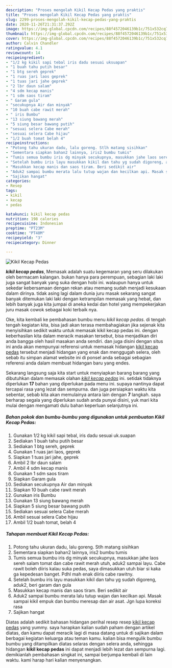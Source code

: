 ```yaml
---
description: "Proses mengolah Kikil Kecap Pedas yang praktis"
title: "Proses mengolah Kikil Kecap Pedas yang praktis"
slug: 2299-proses-mengolah-kikil-kecap-pedas-yang-praktis
date: 2020-11-26T21:31:37.292Z
image: https://img-global.cpcdn.com/recipes/88f4572046139b1c/751x532cq70/kikil-kecap-pedas-foto-resep-utama.jpg
thumbnail: https://img-global.cpcdn.com/recipes/88f4572046139b1c/751x532cq70/kikil-kecap-pedas-foto-resep-utama.jpg
cover: https://img-global.cpcdn.com/recipes/88f4572046139b1c/751x532cq70/kikil-kecap-pedas-foto-resep-utama.jpg
author: Calvin Chandler
ratingvalue: 4.1
reviewcount: 14
recipeingredient:
- "1/2 kg kikil sapi tebal iris dadu sesuai uksuapan"
- "1 buah tahu putih besar"
- "1 btg sereh geprek"
- "1 ruas jari laos geprek"
- "1 tuas jari jahe geprek"
- "2 lbr daun salam"
- "4 sdm kecap manis"
- "1 sdm saos tiram"
- " Garam gula"
- "secukupnya Air dan minyak"
- "10 buah cabe rawit merah"
- " iris Bumbu"
- "13 siung bawang merah"
- "5 siung besar bawang putih"
- "sesuai selera Cabe merah"
- "sesuai selera Cabe hijau"
- "1/2 buah tomat belah 4"
recipeinstructions:
- "Potong tahu ukuran dadu, lalu goreng. Stlh matang sisihkan"
- "Sementara siapkan bahan2 lainnya, iris2 bumbu tumis"
- "Tumis semua bumbu iris dg minyak secukupnya, masukkan jahe laos sereh salam tomat dan cabe rawit merah utuh, aduk2 sampai layu. Cabe rawit boleh diiris kalau suka pedas, saya dimasukkan utuh biar si kaka ga kepedesan banget. Pdhl mah enak diiris cabe rawitny."
- "Setelah bumbu iris layu masukkan kikil dan tahu yg sudah digoreng, aduk2, beri garam dan gula"
- "Masukkan kecap manis dan saos tiram. Beri sedikit air"
- "Aduk2 sampai bumbu merata lalu tutup wajan dan kecilkan api. Masak sampai kikil empuk dan bumbu meresap dan air asat. Jgn lupa koreksi rasa"
- "Sajikan hangat"
categories:
- Resep
tags:
- kikil
- kecap
- pedas

katakunci: kikil kecap pedas 
nutrition: 198 calories
recipecuisine: Indonesian
preptime: "PT23M"
cooktime: "PT40M"
recipeyield: "3"
recipecategory: Dinner

---
```



![Kikil Kecap Pedas](https://img-global.cpcdn.com/recipes/88f4572046139b1c/751x532cq70/kikil-kecap-pedas-foto-resep-utama.jpg)

<b><i>kikil kecap pedas</i></b>, Memasak adalah suatu kegemaran yang seru dilakukan oleh bermacam kalangan. bukan hanya para perempuan, sebagian laki laki juga sangat banyak yang suka dengan hobi ini. walaupun hanya untuk sekedar kebersamaan dengan rekan atau memang sudah menjadi kesukaan dalam dirinya. tidak asing lagi dalam dunia juru masak sekarang sangat banyak ditemukan laki laki dengan ketrampilan memasak yang hebat, dan lebih banyak juga kita jumpai di aneka kedai dan hotel yang mempekerjakan juru masak cowok sebagai koki terbaik nya.



Oke, kita kembali ke pembahasan bumbu menu <i>kikil kecap pedas</i>. di tengah tengah kegiatan kita, bisa jadi akan terasa membahagiakan jika sejenak kita menyisihkan sedikit waktu untuk memasak kikil kecap pedas ini. dengan keberhasilan kita dalam meracik masakan tersebut, bisa menjadikan diri anda bangga oleh hasil masakan anda sendiri. dan juga disini dengan situs ini anda akan mempunyai referensi untuk memasak hidangan <u>kikil kecap pedas</u> tersebut menjadi hidangan yang enak dan menggugah selera, oleh sebab itu simpan alamat website ini di ponsel anda sebagai sebagian referensi anda dalam membuat hidangan baru yang endes.


Sekarang langsung saja kita start untuk menyiapkan barang barang yang dibutuhkan dalam memasak olahan <u><i>kikil kecap pedas</i></u> ini. setidak tidaknya diperlukan <b>17</b> bahan yang diperlukan pada menu ini. supaya nantinya dapat tercapai rasa yang lezat dan sempurna. dan juga persiapkan waktu kita sebentar, sebab kita akan memulainya antara lain dengan <b>7</b> langkah. saya berharap segala yang diperlukan sudah anda punyai disini, yuk mari kita mulai dengan mengamati dulu bahan keperluan selanjutnya ini.

<!--inarticleads1-->

##### Bahan pokok dan bumbu-bumbu yang digunakan untuk pembuatan Kikil Kecap Pedas:

1. Gunakan 1/2 kg kikil sapi tebal, iris dadu sesuai uk.suapan
1. Sediakan 1 buah tahu putih besar
1. Sediakan 1 btg sereh, geprek
1. Gunakan 1 ruas jari laos, geprek
1. Siapkan 1 tuas jari jahe, geprek
1. Ambil 2 lbr daun salam
1. Ambil 4 sdm kecap manis
1. Gunakan 1 sdm saos tiram
1. Siapkan  Garam gula
1. Sediakan secukupnya Air dan minyak
1. Siapkan 10 buah cabe rawit merah
1. Gunakan  iris Bumbu
1. Gunakan 13 siung bawang merah
1. Siapkan 5 siung besar bawang putih
1. Sediakan sesuai selera Cabe merah
1. Ambil sesuai selera Cabe hijau
1. Ambil 1/2 buah tomat, belah 4




<!--inarticleads2-->

##### Tahapan membuat Kikil Kecap Pedas:

1. Potong tahu ukuran dadu, lalu goreng. Stlh matang sisihkan
1. Sementara siapkan bahan2 lainnya, iris2 bumbu tumis
1. Tumis semua bumbu iris dg minyak secukupnya, masukkan jahe laos sereh salam tomat dan cabe rawit merah utuh, aduk2 sampai layu. Cabe rawit boleh diiris kalau suka pedas, saya dimasukkan utuh biar si kaka ga kepedesan banget. Pdhl mah enak diiris cabe rawitny.
1. Setelah bumbu iris layu masukkan kikil dan tahu yg sudah digoreng, aduk2, beri garam dan gula
1. Masukkan kecap manis dan saos tiram. Beri sedikit air
1. Aduk2 sampai bumbu merata lalu tutup wajan dan kecilkan api. Masak sampai kikil empuk dan bumbu meresap dan air asat. Jgn lupa koreksi rasa
1. Sajikan hangat




Diatas adalah sedikit bahasan hidangan perihal resep resep <u>kikil kecap pedas</u> yang yummy. saya harapkan kalian sudah paham dengan artikel diatas, dan kamu dapat meracik lagi di masa datang untuk di sajikan dalam berbagai kegiatan keluarga atau teman kamu. kalian bisa mengulik bumbu bumbu yang ditampilkan diatas selaras dengan selera anda, sehingga hidangan <b>kikil kecap pedas</b> ini dapat menjadi lebih lezat dan sempurna lagi. demikianlah pembahasan singkat ini, sampai berjumpa kembali di lain waktu. kami harap hari kalian menyenangkan.
